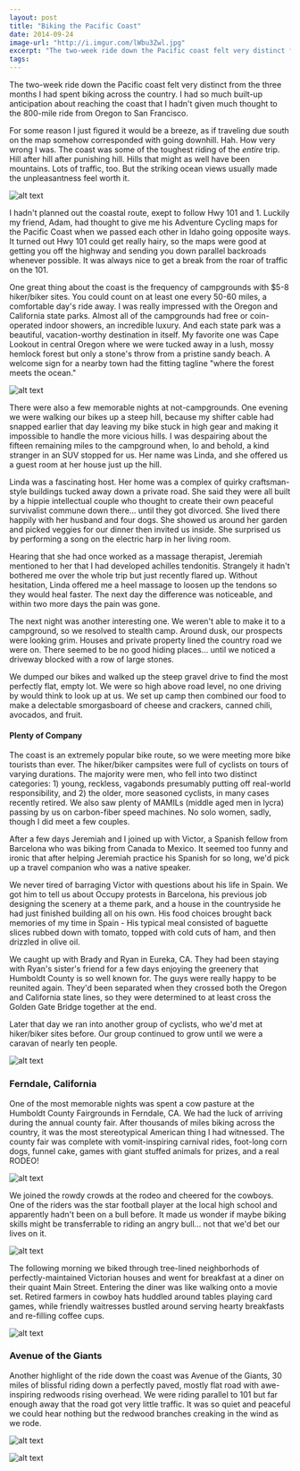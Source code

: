 ```yaml
---
layout: post
title: "Biking the Pacific Coast"
date: 2014-09-24
image-url: "http://i.imgur.com/lWbu3Zwl.jpg"
excerpt: "The two-week ride down the Pacific coast felt very distinct from the three months I had spent biking across the country. I had so much built-up anticipation about reaching the coast that I hadn't given much thought to the 800-mile ride from Oregon to San Francisco. For some reason I just figured it would be a breeze, as if traveling due south on the map somehow corresponded with going downhill. Hah. How very wrong I was. The coast was some of the toughest riding of the *entire* trip. Hill after hill after punishing hill. Hills that might as well have been mountains. Lots of traffic, too. But the striking ocean views usually made the unpleasantness feel worth it."
tags:
---
```

The two-week ride down the Pacific coast felt very distinct from the three months I had spent biking across the country. I had so much built-up anticipation about reaching the coast that I hadn't given much thought to the 800-mile ride from Oregon to San Francisco. 

For some reason I just figured it would be a breeze, as if traveling due south on the map somehow corresponded with going downhill. Hah. How very wrong I was. The coast was some of the toughest riding of the *entire* trip. Hill after hill after punishing hill. Hills that might as well have been mountains. Lots of traffic, too. But the striking ocean views usually made the unpleasantness feel worth it.

![alt text](http://i.imgur.com/3NRXFN3l.jpg "Rocky coastline")

I hadn't planned out the coastal route, exept to follow Hwy 101 and 1. Luckily my friend, Adam, had thought to give me his Adventure Cycling maps for the Pacific Coast when we passed each other in Idaho going opposite ways. It turned out Hwy 101 could get really hairy, so the maps were good at getting you off the highway and sending you down parallel backroads whenever possible. It was always nice to get a break from the roar of traffic on the 101. 

One great thing about the coast is the frequency of campgrounds with $5-8 hiker/biker sites. You could count on at least one every 50-60 miles, a comfortable day's ride away. I was really impressed with the Oregon and California state parks. Almost all of the campgrounds had free or coin-operated indoor showers, an incredible luxury. And each state park was a beautiful, vacation-worthy destination in itself. My favorite one was Cape Lookout in central Oregon where we were tucked away in a lush, mossy hemlock forest but only a stone's throw from a pristine sandy beach. A welcome sign for a nearby town had the fitting tagline "where the forest meets the ocean."

![alt text](http://i.imgur.com/EAKfHPDl.jpg "I love these whimsical plants")

There were also a few memorable nights at not-campgrounds. One evening we were walking our bikes up a steep hill, because my shifter cable had snapped earlier that day leaving my bike stuck in high gear and making it impossible to handle the more vicious hills. I was despairing about the fifteen remaining miles to the campground when, lo and behold, a kind stranger in an SUV stopped for us. Her name was Linda, and she offered us a guest room at her house just up the hill.

Linda was a fascinating host. Her home was a complex of quirky craftsman-style buildings tucked away down a private road. She said they were all built by a hippie intellectual couple who thought to create their own peaceful survivalist commune down there... until they got divorced. She lived there happily with her husband and four dogs. She showed us around her garden and picked veggies for our dinner then invited us inside. She surprised us by performing a song on the electric harp in her living room.

Hearing that she had once worked as a massage therapist, Jeremiah mentioned to her that I had developed achilles tendonitis. Strangely it hadn't bothered me over the whole trip but just recently flared up. Without hesitation, Linda offered me a heel massage to loosen up the tendons so they would heal faster. The next day the difference was noticeable, and within two more days the pain was gone.

The next night was another interesting one. We weren't able to make it to a campground, so we resolved to stealth camp. Around dusk, our prospects were looking grim. Houses and private property lined the country road we were on. There seemed to be no good hiding places... until we noticed a driveway blocked with a row of large stones. 

We dumped our bikes and walked up the steep gravel drive to find the most perfectly flat, empty lot. We were so high above road level, no one driving by would think to look up at us. We set up camp then combined our food to make a delectable smorgasboard of cheese and crackers, canned chili, avocados, and fruit.

#### Plenty of Company

The coast is an extremely popular bike route, so we were meeting more bike tourists than ever. The hiker/biker campsites were full of cyclists on tours of varying durations. The majority were men, who fell into two distinct categories: 1) young, reckless, vagabonds presumably putting off real-world responsibility, and 2) the older, more seasoned cyclists, in many cases recently retired. We also saw plenty of MAMILs (middle aged men in lycra) passing by us on carbon-fiber speed machines. No solo women, sadly, though I did meet a few couples. 

After a few days Jeremiah and I joined up with Victor, a Spanish fellow from Barcelona who was biking from Canada to Mexico. It seemed too funny and ironic that after helping Jeremiah practice his Spanish for so long, we'd pick up a travel companion who was a native speaker. 

We never tired of barraging Victor with questions about his life in Spain. We got him to tell us about Occupy protests in Barcelona, his previous job designing the scenery at a theme park, and a house in the countryside he had just finished building all on his own. His food choices brought back memories of my time in Spain - His typical meal consisted of baguette slices rubbed down with tomato, topped with cold cuts of ham, and then drizzled in olive oil.

We caught up with Brady and Ryan in Eureka, CA. They had been staying with Ryan's sister's friend for a few days enjoying the greenery that Humboldt County is so well known for. The guys were really happy to be reunited again. They'd been separated when they crossed both the Oregon and California state lines, so they were determined to at least cross the Golden Gate Bridge together at the end.

Later that day we ran into another group of cyclists, who we'd met at hiker/biker sites before. Our group continued to grow until we were a caravan of nearly ten people.

![alt text](http://i.imgur.com/XTPOpXOl.jpg "The group")

### Ferndale, California 

One of the most memorable nights was spent a cow pasture at the Humboldt County Fairgrounds in Ferndale, CA. We had the luck of arriving during the annual county fair. After thousands of miles biking across the country, it was the most stereotypical American thing I had witnessed. The county fair was complete with vomit-inspiring carnival rides, foot-long corn dogs, funnel cake, games with giant stuffed animals for prizes, and a real RODEO! 

![alt text](http://i.imgur.com/rLeAy5wl.jpg "County fair")

We joined the rowdy crowds at the rodeo and cheered for the cowboys. One of the riders was the star football player at the local high school and apparently hadn't been on a bull before. It made us wonder if maybe biking skills might be transferrable to riding an angry bull... not that we'd bet our lives on it.

![alt text](http://i.imgur.com/AXNsQ6Kl.jpg "Cowboy at the rodeo") 

The following morning we biked through tree-lined neighborhods of perfectly-maintained Victorian houses and went for breakfast at a diner on their quaint Main Street. Entering the diner was like walking onto a movie set. Retired farmers in cowboy hats huddled around tables playing card games, while friendly waitresses bustled around serving hearty breakfasts and re-filling coffee cups.

![alt text](http://i.imgur.com/bWfhyCBl.jpg "Breakfast at the diner")

### Avenue of the Giants

Another highlight of the ride down the coast was Avenue of the Giants, 30 miles of blissful riding down a perfectly paved, mostly flat road with awe-inspiring redwoods rising overhead. We were riding parallel to 101 but far enough away that the road got very little traffic. It was so quiet and peaceful we could hear nothing but the redwood branches creaking in the wind as we rode.

![alt text](http://i.imgur.com/EyUFE3gl.jpg "Light streaming through the branches")

![alt text](http://i.imgur.com/eCJFFSyl.jpg "Fiona said we look like squirrels")

